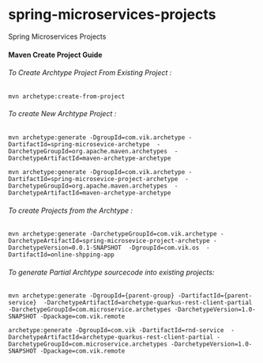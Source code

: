 # spring-microservices-projects
Spring Microservices Projects


#### Maven Create Project Guide 
###### To Create Archtype Project From Existing Project :
```CMD
mvn archetype:create-from-project
```


###### To create New Archtype Project :
```CMD
mvn archetype:generate -DgroupId=com.vik.archetype -DartifactId=spring-microsevice-archetype  -DarchetypeGroupId=org.apache.maven.archetypes  -DarchetypeArtifactId=maven-archetype-archetype
```
```CMD
mvn archetype:generate -DgroupId=com.vik.archetype -DartifactId=spring-microsevice-project-archetype  -DarchetypeGroupId=org.apache.maven.archetypes  -DarchetypeArtifactId=maven-archetype-archetype
```


###### To create Projects from the Archtype :
```CMD
mvn archetype:generate -DarchetypeGroupId=com.vik.archetype -DarchetypeArtifactId=spring-microsevice-project-archetype -DarchetypeVersion=0.0.1-SNAPSHOT  -DgroupId=com.vik.os  -DartifactId=online-shpping-app
```

###### To generate Partial Archtype sourcecode into existing projects:
```CMD
mvn archetype:generate -DgroupId={parent-group} -DartifactId={parent-service}  -DarchetypeArtifactId=archetype-quarkus-rest-client-partial -DarchetypeGroupId=com.microservice.archetypes -DarchetypeVersion=1.0-SNAPSHOT -Dpackage=com.vik.remote
```
```CMD
archetype:generate -DgroupId=com.vik -DartifactId=rnd-service  -DarchetypeArtifactId=archetype-quarkus-rest-client-partial -DarchetypeGroupId=com.microservice.archetypes -DarchetypeVersion=1.0-SNAPSHOT -Dpackage=com.vik.remote
```

